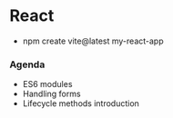 # React

- npm create vite@latest my-react-app

### Agenda

- ES6 modules
- Handling forms
- Lifecycle methods introduction
